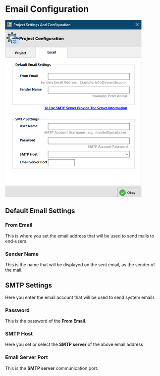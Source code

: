 # Email Configuration

![](../../.gitbook/assets/Email.png)

## Default Email Settings

### From Email

This is where you set the email address that will be used to send mails to end-users.

### Sender Name

This is the name that will be displayed on the sent email, as the sender of the mail.



## SMTP Settings

Here you enter the email account that will be used to send system emails

### Password

This is the password of the **From Email**.

### SMTP Host

Here you set or select the **SMTP server** of the above email address

### Email Server Port

This is the **SMTP server** communication port.
